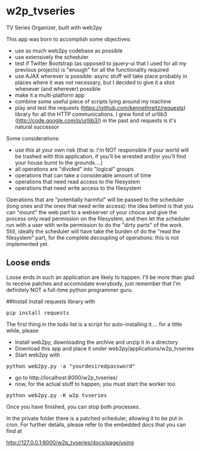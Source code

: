 w2p_tvseries
============

TV Series Organizer, built with web2py

This app was born to accomplish some objectives:
- use as much web2py codebase as possible
- use extensively the scheduler
- test if Twitter Bootstrap (as opposed to jquery-ui that I used for all my previous projects) is "enough" for all the functionality required
- use AJAX wherever is possible: async stuff will take place probably in places where it was not necessary, but I decided to give it a shot whenever (and wherever) possible
- make it a multi-platform app
- combine some useful piece of scripts lying around my machine
- play and test the requests (https://github.com/kennethreitz/requests) library for all the HTTP communications. I grew fond of urllib3 (http://code.google.com/p/urllib3/) in the past and requests is it's natural successor

Some considerations:
- use this at your own risk (that is: I'm NOT responsible if your world will be trashed with this application, if you'll be arrested and/or you'll find your house burnt to the grounds....)
- all operations are "divided" into "logical" groups
- operations that can take a considerable amount of time
- operations that need read access to the filesystem
- operations that need write access to the filesystem

Operations that are "potentially harmful" will be passed to the scheduler (long ones and the ones that need write access):
the idea behind is that you can "mount" the web part to a webserver of your choice and give the process only read permission
on the filesystem, and then let the scheduler run with a user with write permission to do the "dirty parts" of the work.
Still, ideally the scheduler will have take the burden of do the "read the filesystem" part, for the complete decoupling of operations: this is not implemented yet.

## Loose ends
Loose ends in such an application are likely to happen. I'll be more than glad to receive patches and accomodate everybody, just remember that I'm definitely NOT
a full-time python programmer guru.

##Install
Install requests library with
<pre>
pip install requests
</pre>

The first thing in the todo list is a script for auto-installing it.... for a little while, please

- Install web2py, downloading the archive and unzip it in a directory
- Download this app and place it under web2py/applications/w2p_tvseries
- Start web2py with
<pre>
python web2py.py -a "yourdesiredpassword"
</pre>
- go to http://localhost:8000/w2p_tvseries/
- now, for the actual stuff to happen, you must start the worker too
<pre>
python web2py.py -K w2p_tvseries
</pre>

Once you have finished, you can stop both processes.

In the private folder there is a patched scheduler, allowing it to be put in cron.
For further details, please refer to the embedded docs that you can find at

http://127.0.0.1:8000/w2p_tvseries/docs/page/using

